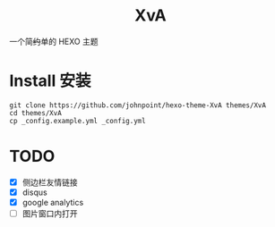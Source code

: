 # <div align="center">XvA</div>

一个简~~约~~单的 HEXO 主题

# Install 安装

```
git clone https://github.com/johnpoint/hexo-theme-XvA themes/XvA
cd themes/XvA
cp _config.example.yml _config.yml
```
# TODO

- [x] 侧边栏友情链接
- [x] disqus
- [x] google analytics
- [ ] 图片窗口内打开
